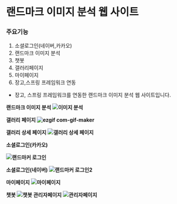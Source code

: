 # 랜드마크 이미지 분석 웹 사이트

### 주요기능
1. 소셜로그인(네이버,카카오)
2. 랜드마크 이미지 분석
3. 챗봇
4. 갤러리페이지
5. 마이페이지
6. 장고,스프링 프레임워크 연동
- 장고, 스프링 프레임워크를 연동한 랜드마크 이미지 분석 웹 사이트입니다.<br>

<strong>랜드마크 이미지 분석
![이미지 분석](https://user-images.githubusercontent.com/95617999/169807776-f7bc2d66-0964-42e6-81a3-33db303be9ea.gif)

 <strong>갤러리 페이지
   ![ezgif com-gif-maker](https://user-images.githubusercontent.com/95617999/169808860-073dd9d7-c43a-49bf-a3ed-65d975e1caaa.gif)

  
<strong>갤러리 상세 페이지
 ![갤러리 상세 페이지](https://user-images.githubusercontent.com/95617999/169808025-596092e9-b76c-4144-b025-0e98d184ff29.gif)
 
<strong>소셜로그인(카카오)

![랜드마커 로그인](https://user-images.githubusercontent.com/95617999/168963682-6133d7fd-e2bb-4dcc-b02f-627c4b2919cd.gif)

<strong>소셜로그인(네이버)
![랜드마커 로그인2](https://user-images.githubusercontent.com/95617999/168963687-ba89f9b5-cc85-46b8-99f1-e7d01667dcb0.gif)

<strong>마이페이지
![마이페이지](https://user-images.githubusercontent.com/95617999/168964090-fc499cb6-7e80-49e7-859b-1fa14d055a80.gif)

<strong>챗봇
  ![챗봇](https://user-images.githubusercontent.com/95617999/169807847-9f59c907-99cd-4ff6-813f-4615248102cb.gif)
<strong>관리자페이지
  ![관리자페이지](https://user-images.githubusercontent.com/95617999/169807893-232f4801-ac89-4182-bd51-afe7eba7b576.gif)
